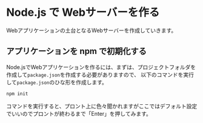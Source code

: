 # Node.js で Webサーバーを作る
Webアプリケーションの土台となるWebサーバーを作成していきます。

## アプリケーションを npm で初期化する
Node.jsでWebアプリケーションを作るには、まずは、プロジェクトフォルダを作成して`package.json`を作成する必要がありますので、
以下のコマンドを実行して`package.json`のひな形を作成します。
```bash
npm init
```
コマンドを実行すると、プロント上に色々聞かれますがここではデフォルト設定でいいのでプロントが終わるまで「Enter」を押してみます。

